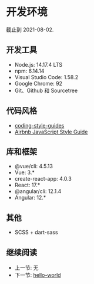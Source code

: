# 开发环境

截止到 2021-08-02.

## 开发工具

+ Node.js: 14.17.4 LTS
+ npm: 6.14.14
+ Visual Studio Code: 1.58.2
+ Google Chrome: 92
+ Git、Github 和 Sourcetree

## 代码风格

+ [coding-style-guides](https://github.com/LearnShare/coding-style-guides)
+ [Airbnb JavaScript Style Guide](https://github.com/airbnb/javascript)

## 库和框架

+ @vue/cli: 4.5.13
+ Vue: 3.*
+ create-react-app: 4.0.3
+ React: 17.*
+ @angular/cli: 12.1.4
+ Angular: 12.*

## 其他

+ SCSS + dart-sass

## 继续阅读

+ 上一节: 无
+ 下一节: [hello-world](./hello-world/readme.md)
